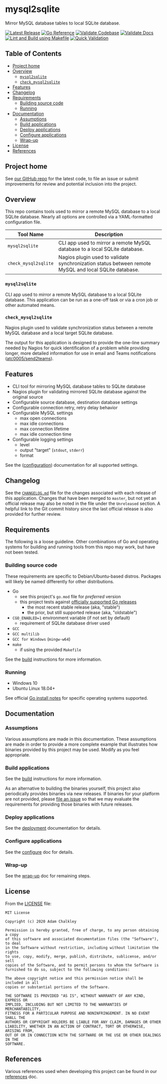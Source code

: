
<!-- omit in toc -->
# mysql2sqlite

Mirror MySQL database tables to local SQLite database.

[![Latest Release](https://img.shields.io/github/release/atc0005/mysql2sqlite.svg?style=flat-square)](https://github.com/atc0005/mysql2sqlite/releases/latest)
[![Go Reference](https://pkg.go.dev/badge/github.com/atc0005/mysql2sqlite.svg)](https://pkg.go.dev/github.com/atc0005/mysql2sqlite)
[![Validate Codebase](https://github.com/atc0005/mysql2sqlite/workflows/Validate%20Codebase/badge.svg)](https://github.com/atc0005/mysql2sqlite/actions?query=workflow%3A%22Validate+Codebase%22)
[![Validate Docs](https://github.com/atc0005/mysql2sqlite/workflows/Validate%20Docs/badge.svg)](https://github.com/atc0005/mysql2sqlite/actions?query=workflow%3A%22Validate+Docs%22)
[![Lint and Build using Makefile](https://github.com/atc0005/mysql2sqlite/workflows/Lint%20and%20Build%20using%20Makefile/badge.svg)](https://github.com/atc0005/mysql2sqlite/actions?query=workflow%3A%22Lint+and+Build+using+Makefile%22)
[![Quick Validation](https://github.com/atc0005/mysql2sqlite/workflows/Quick%20Validation/badge.svg)](https://github.com/atc0005/mysql2sqlite/actions?query=workflow%3A%22Quick+Validation%22)

<!-- omit in toc -->
## Table of Contents

- [Project home](#project-home)
- [Overview](#overview)
  - [`mysql2sqlite`](#mysql2sqlite)
  - [`check_mysql2sqlite`](#check_mysql2sqlite)
- [Features](#features)
- [Changelog](#changelog)
- [Requirements](#requirements)
  - [Building source code](#building-source-code)
  - [Running](#running)
- [Documentation](#documentation)
  - [Assumptions](#assumptions)
  - [Build applications](#build-applications)
  - [Deploy applications](#deploy-applications)
  - [Configure applications](#configure-applications)
  - [Wrap-up](#wrap-up)
- [License](#license)
- [References](#references)

## Project home

See [our GitHub repo][repo-url] for the latest code, to file an issue or
submit improvements for review and potential inclusion into the project.

## Overview

This repo contains tools used to mirror a remote MySQL database to a local
SQLite database. Nearly all options are controlled via a YAML-formatted
configuration file.

| Tool Name            | Description                                                                                           |
| -------------------- | ----------------------------------------------------------------------------------------------------- |
| `mysql2sqlite`       | CLI app used to mirror a remote MySQL database to a local SQLite database.                            |
| `check_mysql2sqlite` | Nagios plugin used to validate synchronization status between remote MySQL and local SQLite database. |

### `mysql2sqlite`

CLI app used to mirror a remote MySQL database to a local SQLite database.
This application can be run as a one-off task or via a cron job or other
automated means.

### `check_mysql2sqlite`

Nagios plugin used to validate synchronization status between a remote MySQL
database and a local target SQLite database.

The output for this application is designed to provide the one-line summary
needed by Nagios for quick identification of a problem while providing longer,
more detailed information for use in email and Teams notifications
([atc0005/send2teams](https://github.com/atc0005/send2teams)).

## Features

- CLI tool for mirroring MySQL database tables to SQLite database
- Nagios plugin for validating mirrored SQLite database against the original
  source
- Configurable source database, destination database settings
- Configurable connection retry, retry delay behavior
- Configurable MySQL settings
  - max open connections
  - max idle connections
  - max connection lifetime
  - max idle connection time
- Configurable logging settings
  - level
  - output "target" (`stdout`, `stderr`)
  - format

See the ([configuration](docs/configure.md)) documentation for all supported
settings.

## Changelog

See the [`CHANGELOG.md`](CHANGELOG.md) file for the changes associated with
each release of this application. Changes that have been merged to `master`,
but not yet an official release may also be noted in the file under the
`Unreleased` section. A helpful link to the Git commit history since the last
official release is also provided for further review.

## Requirements

The following is a loose guideline. Other combinations of Go and operating
systems for building and running tools from this repo may work, but have not
been tested.

### Building source code

These requirements are specific to Debian/Ubuntu-based distros. Packages will
likely be named differently for other distributions.

- Go
  - see this project's `go.mod` file for *preferred* version
  - this project tests against [officially supported Go
    releases][go-supported-releases]
    - the most recent stable release (aka, "stable")
    - the prior, but still supported release (aka, "oldstable")
- `CGO_ENABLED=1` environment variable (if not set by default)
  - requirement of SQLite database driver used
- `GCC`
- `GCC multilib`
- `GCC for Windows` (`mingw-w64`)
- `make`
  - if using the provided `Makefile`

See the [build](docs/build.md) instructions for more information.

### Running

- Windows 10
- Ubuntu Linux 18.04+

See official [Go install notes][go-docs-install] for specific operating
systems supported.

## Documentation

### Assumptions

Various assumptions are made in this documentation. These assumptions are made
in order to provide a more complete example that illustrates how binaries
provided by this project may be used. Modify as you feel appropriate.

### Build applications

See the [build](docs/build.md) instructions for more information.

As an alternative to building the binaries yourself, this project also
periodically provides binaries via new releases. If binaries for your platform
are not provided, please [file an
issue](https://github.com/atc0005/mysql2sqlite/issues/new) so that we may
evaluate the requirements for providing those binaries with future releases.

### Deploy applications

See the [deployment](docs/deploy.md) documentation for details.

### Configure applications

See the [configure](docs/configure.md) doc for details.

### Wrap-up

See the [wrap-up](docs/wrap-up.md) doc for remaining steps.

## License

From the [LICENSE](LICENSE) file:

```license
MIT License

Copyright (c) 2020 Adam Chalkley

Permission is hereby granted, free of charge, to any person obtaining a copy
of this software and associated documentation files (the "Software"), to deal
in the Software without restriction, including without limitation the rights
to use, copy, modify, merge, publish, distribute, sublicense, and/or sell
copies of the Software, and to permit persons to whom the Software is
furnished to do so, subject to the following conditions:

The above copyright notice and this permission notice shall be included in all
copies or substantial portions of the Software.

THE SOFTWARE IS PROVIDED "AS IS", WITHOUT WARRANTY OF ANY KIND, EXPRESS OR
IMPLIED, INCLUDING BUT NOT LIMITED TO THE WARRANTIES OF MERCHANTABILITY,
FITNESS FOR A PARTICULAR PURPOSE AND NONINFRINGEMENT. IN NO EVENT SHALL THE
AUTHORS OR COPYRIGHT HOLDERS BE LIABLE FOR ANY CLAIM, DAMAGES OR OTHER
LIABILITY, WHETHER IN AN ACTION OF CONTRACT, TORT OR OTHERWISE, ARISING FROM,
OUT OF OR IN CONNECTION WITH THE SOFTWARE OR THE USE OR OTHER DEALINGS IN THE
SOFTWARE.
```

## References

Various references used when developing this project can be found in our
[references](docs/references.md) doc.

<!-- Footnotes here  -->

[repo-url]: <https://github.com/atc0005/mysql2sqlite>  "This project's GitHub repo"

[go-docs-download]: <https://golang.org/dl>  "Download Go"

[go-docs-install]: <https://golang.org/doc/install>  "Install Go"

[go-supported-releases]: <https://go.dev/doc/devel/release#policy> "Go Release Policy"

<!-- []: PLACEHOLDER "DESCRIPTION_HERE" -->
